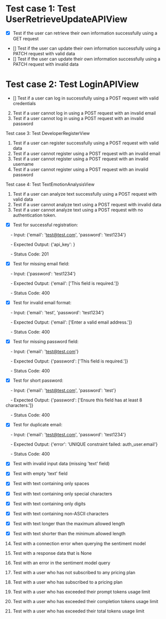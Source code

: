 
# Test case 1: Test UserRetrieveUpdateAPIView

- [x]  Test if the user can retrieve their own information successfully using a GET request
- []  Test if the user can update their own information successfully using a PATCH request with valid data
- []  Test if the user can update their own information successfully using a PATCH request with invalid data

# Test case 2: Test LoginAPIView

- []  Test if a user can log in successfully using a POST request with valid credentials
2.  Test if a user cannot log in using a POST request with an invalid email
3.  Test if a user cannot log in using a POST request with an invalid password

Test case 3: Test DeveloperRegisterView

1.  Test if a user can register successfully using a POST request with valid data
2.  Test if a user cannot register using a POST request with an invalid email
3.  Test if a user cannot register using a POST request with an invalid username
4.  Test if a user cannot register using a POST request with an invalid password

Test case 4: Test TextEmotionAnalysisView

1.  Test if a user can analyze text successfully using a POST request with valid data
2.  Test if a user cannot analyze text using a POST request with invalid data
3.  Test if a user cannot analyze text using a POST request with no authentication token.

- [x] Test for successful registration:

    - Input: {'email': '<test@test.com>', 'password': 'test1234'}

    - Expected Output: {'api_key': <generated API key>}

    - Status Code: 201

- [x] Test for missing email field:

    - Input: {'password': 'test1234'}

    - Expected Output: {'email': ['This field is required.']}

    - Status Code: 400

- [x] Test for invalid email format:

    - Input: {'email': 'test', 'password': 'test1234'}

    - Expected Output: {'email': ['Enter a valid email address.']}

    - Status Code: 400

- [x] Test for missing password field:

    - Input: {'email': '<test@test.com>'}

    - Expected Output: {'password': ['This field is required.']}

    - Status Code: 400

- [x] Test for short password:

    - Input: {'email': '<test@test.com>', 'password': 'test'}

    - Expected Output: {'password': ['Ensure this field has at least 8 characters.']}

    - Status Code: 400

- [x] Test for duplicate email:

    - Input: {'email': '<test@test.com>', 'password': 'test1234'}

    - Expected Output: {'error': 'UNIQUE constraint failed: auth_user.email'}

    - Status Code: 400

- [x] Test with invalid input data (missing 'text' field)

- [x] Test with empty 'text' field

- [x] Test with text containing only spaces

- [x] Test with text containing only special characters

- [x] Test with text containing only digits

- [x] Test with text containing non-ASCII characters

- [x] Test with text longer than the maximum allowed length

- [x] Test with text shorter than the minimum allowed length

14. Test with a connection error when querying the sentiment model

15. Test with a response data that is None

16. Test with an error in the sentiment model query

17. Test with a user who has not subscribed to any pricing plan

18. Test with a user who has subscribed to a pricing plan

19. Test with a user who has exceeded their prompt tokens usage limit

20. Test with a user who has exceeded their completion tokens usage limit

21. Test with a user who has exceeded their total tokens usage limit
